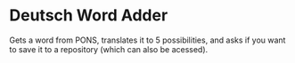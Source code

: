 Deutsch Word Adder
======

Gets a word from PONS, translates it to 5 possibilities, and asks if you want to save it to a repository (which can also be acessed).